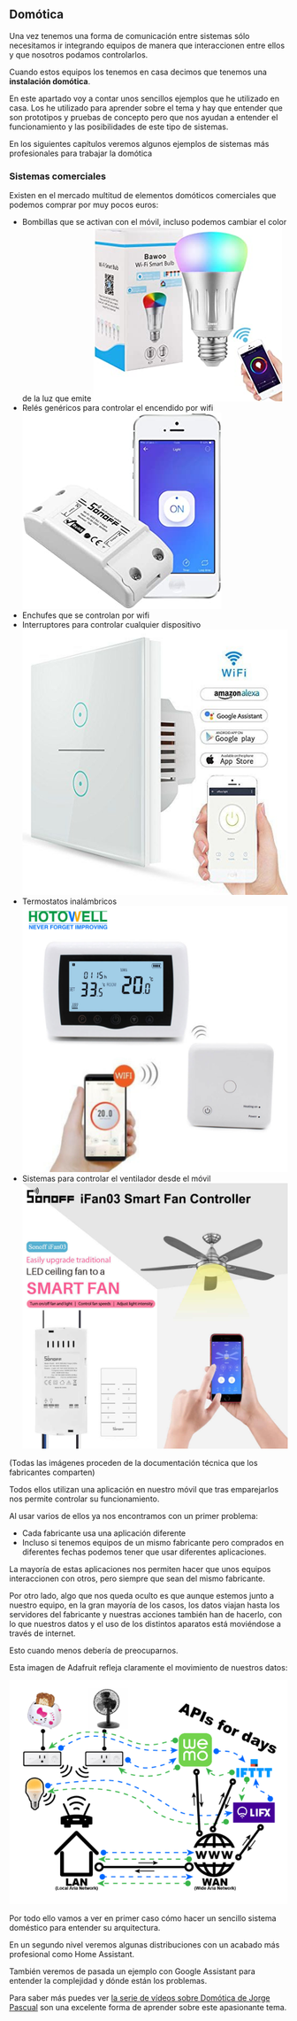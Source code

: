## Domótica

Una vez tenemos una forma de comunicación entre sistemas sólo necesitamos ir integrando equipos de manera que interaccionen entre ellos y que  nosotros podamos controlarlos.

Cuando estos equipos los tenemos en casa decimos que tenemos una **instalación domótica**.

En este apartado voy a contar unos sencillos ejemplos que he utilizado en casa. Los he utilizado para aprender sobre el tema y hay que entender que son prototipos y pruebas de concepto pero que nos ayudan a entender el funcionamiento y las posibilidades de este tipo de sistemas.

En los siguientes capítulos veremos algunos ejemplos de sistemas más profesionales para trabajar la domótica

### Sistemas comerciales

Existen en el mercado multitud de elementos domóticos comerciales que podemos comprar por muy pocos euros:

* Bombillas que se activan con el móvil, incluso podemos cambiar el color de la luz que emite
![bombilla Inteligente](./images/bombillaInteligente.jpg)
* Relés genéricos para controlar el encendido por wifi
![Sonoff](./images/sonoff.jpg)
* Enchufes que se controlan por wifi
* Interruptores para controlar cualquier dispositivo
![Interruptor wifi](./images/41Kw-b1FimL.jpg)
* Termostatos inalámbricos
![Termostato wifi](./images/en-HTW-31-WKT19-WF--1-.jpg)
* Sistemas para controlar el ventilador desde el móvil
![Control Ventilador](./images/ControlVentilador.jpg)

(Todas las imágenes proceden de la documentación técnica que los fabricantes comparten)

Todos ellos utilizan una aplicación en nuestro móvil que tras emparejarlos nos permite controlar su funcionamiento. 

Al usar varios de ellos ya nos encontramos con un primer problema:

* Cada fabricante usa una aplicación diferente
* Incluso si tenemos equipos de un mismo fabricante pero comprados en diferentes fechas podemos tener que usar diferentes aplicaciones.

La mayoría de estas aplicaciones nos permiten hacer que unos equipos interaccionen con otros, pero siempre que sean del mismo fabricante.

Por otro lado, algo que nos queda oculto es que aunque estemos junto a nuestro equipo, en la gran mayoría de los casos, los datos viajan hasta los servidores del fabricante y nuestras acciones también han de hacerlo, con lo que nuestros datos y el uso de los distintos aparatos está moviéndose a través de internet. 

Esto cuando menos debería de preocuparnos.

Esta imagen de Adafruit refleja claramente el movimiento de nuestros datos:

![Diferentes APIs en IOT](./images/internet_of_things___iot_Network_APIs.png)

Por todo ello vamos a ver en primer caso cómo hacer un sencillo sistema doméstico para entender su arquitectura.

En un segundo nivel veremos algunas distribuciones con un acabado más profesional como Home Assistant.

También veremos de pasada un ejemplo con Google Assistant para entender la complejidad y dónde están los problemas.


Para saber más puedes ver [la serie de vídeos sobre Domótica de Jorge Pascual](https://www.youtube.com/watch?v=IQLFgVg4TjM&list=PLFe_vhJmgS_51XlV_a5Atl1Re4fJA_b-d) son una excelente forma de aprender sobre este apasionante tema.

